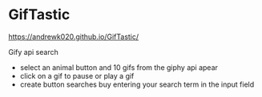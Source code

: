 # GifTastic
https://andrewk020.github.io/GifTastic/

Gify api search
* select an animal button and 10 gifs from the giphy api apear
* click on a gif to pause or play a gif
* create button searches buy entering your search term in the input field
